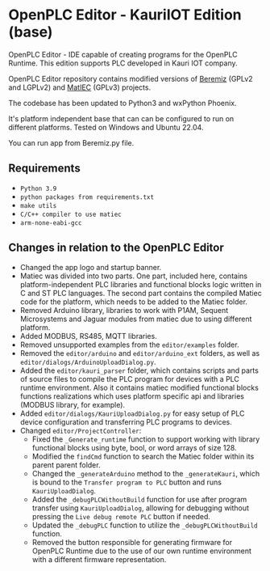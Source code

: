 # OpenPLC Editor - KauriIOT Edition (base)
OpenPLC Editor - IDE capable of creating programs for the OpenPLC Runtime. This edition supports PLC developed in Kauri IOT company.

OpenPLC Editor repository contains modified versions of [Beremiz](https://github.com/beremiz/beremiz) (GPLv2 and LGPLv2) and [MatIEC](https://github.com/beremiz/matiec) (GPLv3) projects.

The codebase has been updated to Python3 and wxPython Phoenix.

It's platform independent base that can can be configured to run on different platforms. Tested on Windows and Ubuntu 22.04.

You can run app from Beremiz.py file.

## Requirements
- `Python 3.9`
- `python packages from requirements.txt`
- `make utils`
- `C/C++ compiler to use matiec`
- `arm-none-eabi-gcc`

## Changes in relation to the OpenPLC Editor
- Changed the app logo and startup banner.
- Matiec was divided into two parts. One part, included here, contains platform-independent PLC libraries and functional blocks logic written in C and ST PLC languages. The second part contains the compiled Matiec code for the platform, which needs to be added to the Matiec folder.
- Removed Arduino library, libraries to work with P1AM, Sequent Microsystems and Jaguar modules from matiec due to using different platform.
- Added MODBUS, RS485, MQTT libraries.
- Removed unsupported examples from the `editor/examples` folder.
- Removed the `editor/arduino` and `editor/arduino_ext` folders, as well as `editor/dialogs/ArduinoUploadDialog.py`.
- Added the `editor/kauri_parser` folder, which contains scripts and parts of source files to compile the PLC program for devices with a PLC runtime environment. Also it contains matiec modified functional blocks functions realizations which uses platform specific api and libraries (MODBUS library, for example).
- Added `editor/dialogs/KauriUploadDialog.py` for easy setup of PLC device configuration and transferring PLC programs to devices.
- Changed `editor/ProjectController`:
    - Fixed the `_Generate_runtime` function to support working with library functional blocks using byte, bool, or word arrays of size 128.
    - Modified the `findCmd` function to search the Matiec folder within its parent parent folder.
    - Changed the `_generateArduino` method to the `_generateKauri`, which is bound to the `Transfer program to PLC` button and runs `KauriUploadDialog`.
    - Added the `_debugPLCWithoutBuild` function for use after program transfer using `KauriUploadDialog`, allowing for debugging without pressing the `Live debug remote PLC` button if needed.
    - Updated the `_debugPLC` function to utilize the `_debugPLCWithoutBuild` function.
    - Removed the button responsible for generating firmware for OpenPLC Runtime due to the use of our own runtime environment with a different firmware representation.



